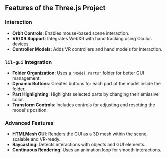 ## Features of the Three.js Project

### Interaction
- **Orbit Controls**: Enables mouse-based scene interaction.
- **VR/XR Support**: Integrates WebXR with hand tracking using Oculus devices.
- **Controller Models**: Adds VR controllers and hand models for interaction.

### `lil-gui` Integration
- **Folder Organization**: Uses a `"Model Parts"` folder for better GUI management.
- **Dynamic Buttons**: Creates buttons for each part of the model inside the folder.
- **Part Highlighting**: Highlights selected parts by changing their emissive color.
- **Transform Controls**: Includes controls for adjusting and resetting the model's position.

### Advanced Features
- **HTMLMesh GUI**: Renders the GUI as a 3D mesh within the scene, scalable and VR-ready.
- **Raycasting**: Detects interactions with objects and GUI elements.
- **Continuous Rendering**: Uses an animation loop for smooth interactions.
